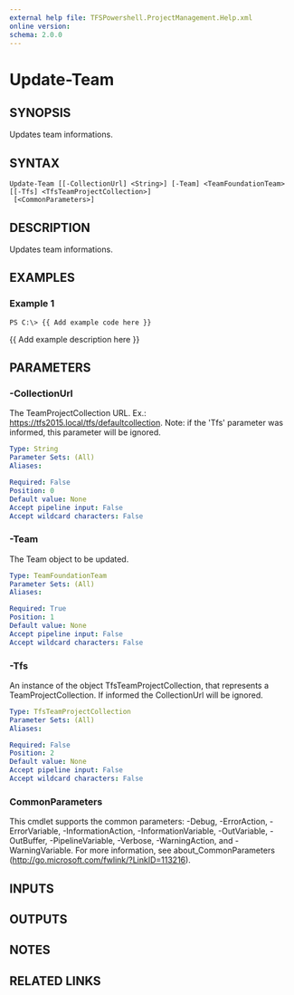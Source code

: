 ```yaml
---
external help file: TFSPowershell.ProjectManagement.Help.xml
online version: 
schema: 2.0.0
---
```


# Update-Team

## SYNOPSIS
Updates team informations.

## SYNTAX

```
Update-Team [[-CollectionUrl] <String>] [-Team] <TeamFoundationTeam> [[-Tfs] <TfsTeamProjectCollection>]
 [<CommonParameters>]
```

## DESCRIPTION
Updates team informations.

## EXAMPLES

### Example 1
```
PS C:\> {{ Add example code here }}
```

{{ Add example description here }}

## PARAMETERS

### -CollectionUrl
The TeamProjectCollection URL.
Ex.: https://tfs2015.local/tfs/defaultcollection. 
Note: if the 'Tfs' parameter was informed, this parameter will be ignored.

```yaml
Type: String
Parameter Sets: (All)
Aliases: 

Required: False
Position: 0
Default value: None
Accept pipeline input: False
Accept wildcard characters: False
```

### -Team
The Team object to be updated.

```yaml
Type: TeamFoundationTeam
Parameter Sets: (All)
Aliases: 

Required: True
Position: 1
Default value: None
Accept pipeline input: False
Accept wildcard characters: False
```

### -Tfs
An instance of the object TfsTeamProjectCollection, that represents a TeamProjectCollection.
If informed the CollectionUrl will be ignored.

```yaml
Type: TfsTeamProjectCollection
Parameter Sets: (All)
Aliases: 

Required: False
Position: 2
Default value: None
Accept pipeline input: False
Accept wildcard characters: False
```

### CommonParameters
This cmdlet supports the common parameters: -Debug, -ErrorAction, -ErrorVariable, -InformationAction, -InformationVariable, -OutVariable, -OutBuffer, -PipelineVariable, -Verbose, -WarningAction, and -WarningVariable. For more information, see about_CommonParameters (http://go.microsoft.com/fwlink/?LinkID=113216).

## INPUTS

## OUTPUTS

## NOTES

## RELATED LINKS

